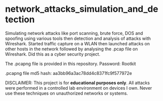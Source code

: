 # network_attacks_simulation_and_detection
Simulating network attacks like port scanning, brute force, DOS and spoofing using various tools then detection and analysis of attacks with Wireshark.
Started traffic capture on a WLAN then launched attacks on other hosts in the network followed by analysing the .pcap file on Wireshark.
Did this as a cyber security project.

The .pcapng file is provided in this repository.
Password: Rootkit

.pcapng file md5 hash: aa3bb96a3ac78dd4c8371fc9f577972e

DISCLAIMER: This project is for **educational purposes only**. All attacks were performed in a controlled lab environment on devices I own. Never use these techniques on unauthorized networks or systems.
